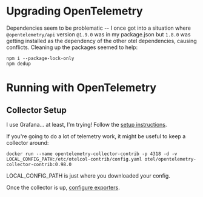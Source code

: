 # Upgrading OpenTelemetry

Dependencies seem to be problematic -- I once got into a situation where `@opentelemetry/api` version `@1.9.0` was in my package.json but `1.8.0` was getting installed as the dependency of the other otel dependencies, causing conflicts.  Cleaning up the packages seemed to help:

```
npm i --package-lock-only
npm dedup
```

# Running with OpenTelemetry

## Collector Setup

I use Grafana... at least, I'm trying! Follow the [setup instructions](https://grafana.com/docs/grafana-cloud/monitor-applications/application-observability/setup/collector/opentelemetry-collector/).

If you're going to do a lot of telemetry work, it might be useful to keep a collector around:

```
docker run --name opentelemetry-collector-contrib -p 4318 -d -v LOCAL_CONFIG_PATH:/etc/otelcol-contrib/config.yaml otel/opentelemetry-collector-contrib:0.98.0
```

LOCAL_CONFIG_PATH is just where you downloaded your config.

Once the collector is up, [configure exporters](https://opentelemetry.io/docs/languages/js/exporters/#otlp-dependencies).